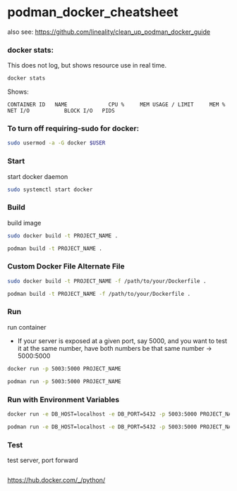 # podman_docker_cheatsheet
also see: https://github.com/lineality/clean_up_podman_docker_guide



### docker stats:
This does not log, but shows resource use in real time.
```bash
docker stats
```
Shows:
```
CONTAINER ID   NAME             CPU %     MEM USAGE / LIMIT     MEM %     NET I/O           BLOCK I/O   PIDS
```

###	To turn off requiring-sudo for docker: 
```bash
sudo usermod -a -G docker $USER
```

### Start 
start docker daemon
```bash
sudo systemctl start docker
```

### Build
build image
```bash
sudo docker build -t PROJECT_NAME .
```
```bash
podman build -t PROJECT_NAME .
```

### Custom Docker File Alternate File
```bash
sudo docker build -t PROJECT_NAME -f /path/to/your/Dockerfile .
```
```bash
podman build -t PROJECT_NAME -f /path/to/your/Dockerfile .
```
### Run
run container
- If your server is exposed at a given port, say 5000, and you want to test it at the same number, have both numbers be that same number -> 5000:5000
```bash
docker run -p 5003:5000 PROJECT_NAME
```
```bash
podman run -p 5003:5000 PROJECT_NAME
```

### Run with Environment Variables
```bash 
docker run -e DB_HOST=localhost -e DB_PORT=5432 -p 5003:5000 PROJECT_NAME
```
```bash
podman run -e DB_HOST=localhost -e DB_PORT=5432 -p 5003:5000 PROJECT_NAME
```

### Test
test server, port forward
```
```

https://hub.docker.com/_/python/
